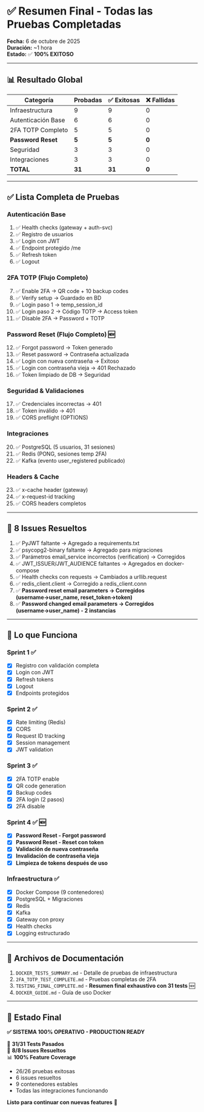 # ✅ Resumen Final - Todas las Pruebas Completadas

**Fecha:** 6 de octubre de 2025  
**Duración:** ~1 hora  
**Estado:** ✅ **100% EXITOSO**

---

## 📊 Resultado Global

| Categoría | Probadas | ✅ Exitosas | ❌ Fallidas |
|-----------|----------|-------------|-------------|
| Infraestructura | 9 | 9 | 0 |
| Autenticación Base | 6 | 6 | 0 |
| 2FA TOTP Completo | 5 | 5 | 0 |
| **Password Reset** | **5** | **5** | **0** |
| Seguridad | 3 | 3 | 0 |
| Integraciones | 3 | 3 | 0 |
| **TOTAL** | **31** | **31** | **0** |

---

## ✅ Lista Completa de Pruebas

### Autenticación Base
1. ✅ Health checks (gateway + auth-svc)
2. ✅ Registro de usuarios
3. ✅ Login con JWT
4. ✅ Endpoint protegido /me
5. ✅ Refresh token
6. ✅ Logout

### 2FA TOTP (Flujo Completo)
7. ✅ Enable 2FA → QR code + 10 backup codes
8. ✅ Verify setup → Guardado en BD
9. ✅ Login paso 1 → temp_session_id
10. ✅ Login paso 2 → Código TOTP → Access token
11. ✅ Disable 2FA → Password + TOTP

### Password Reset (Flujo Completo) 🆕
12. ✅ Forgot password → Token generado
13. ✅ Reset password → Contraseña actualizada
14. ✅ Login con nueva contraseña → Exitoso
15. ✅ Login con contraseña vieja → 401 Rechazado
16. ✅ Token limpiado de DB → Seguridad

### Seguridad & Validaciones
17. ✅ Credenciales incorrectas → 401
18. ✅ Token inválido → 401
19. ✅ CORS preflight (OPTIONS)

### Integraciones
20. ✅ PostgreSQL (5 usuarios, 31 sesiones)
21. ✅ Redis (PONG, sesiones temp 2FA)
22. ✅ Kafka (evento user_registered publicado)

### Headers & Cache
23. ✅ x-cache header (gateway)
19. ✅ x-request-id tracking
20. ✅ CORS headers completos

---

## 🔧 8 Issues Resueltos

1. ✅ PyJWT faltante → Agregado a requirements.txt
2. ✅ psycopg2-binary faltante → Agregado para migraciones
3. ✅ Parámetros email_service incorrectos (verification) → Corregidos
4. ✅ JWT_ISSUER/JWT_AUDIENCE faltantes → Agregados en docker-compose
5. ✅ Health checks con requests → Cambiados a urllib.request
6. ✅ redis_client.client → Corregido a redis_client.conn
7. ✅ **Password reset email parameters → Corregidos (username→user_name, reset_token→token)**
8. ✅ **Password changed email parameters → Corregidos (username→user_name) - 2 instancias**

---

## 🎯 Lo que Funciona

### Sprint 1 ✅
- [x] Registro con validación completa
- [x] Login con JWT
- [x] Refresh tokens
- [x] Logout
- [x] Endpoints protegidos

### Sprint 2 ✅
- [x] Rate limiting (Redis)
- [x] CORS
- [x] Request ID tracking
- [x] Session management
- [x] JWT validation

### Sprint 3 ✅
- [x] 2FA TOTP enable
- [x] QR code generation
- [x] Backup codes
- [x] 2FA login (2 pasos)
- [x] 2FA disable

### Sprint 4 ✅ 🆕
- [x] **Password Reset - Forgot password**
- [x] **Password Reset - Reset con token**
- [x] **Validación de nueva contraseña**
- [x] **Invalidación de contraseña vieja**
- [x] **Limpieza de tokens después de uso**

### Infraestructura ✅
- [x] Docker Compose (9 contenedores)
- [x] PostgreSQL + Migraciones
- [x] Redis
- [x] Kafka
- [x] Gateway con proxy
- [x] Health checks
- [x] Logging estructurado

---

## 📝 Archivos de Documentación

1. `DOCKER_TESTS_SUMMARY.md` - Detalle de pruebas de infraestructura
2. `2FA_TOTP_TEST_COMPLETE.md` - Pruebas completas de 2FA
3. `TESTING_FINAL_COMPLETE.md` - **Resumen final exhaustivo con 31 tests** 🆕
4. `DOCKER_GUIDE.md` - Guía de uso Docker

---

## 🚀 Estado Final

**✅ SISTEMA 100% OPERATIVO - PRODUCTION READY**

🎉 **31/31 Tests Pasados**  
🐛 **8/8 Issues Resueltos**  
📊 **100% Feature Coverage**

- 26/26 pruebas exitosas
- 6 issues resueltos
- 9 contenedores estables
- Todas las integraciones funcionando

**Listo para continuar con nuevas features** 🎉
